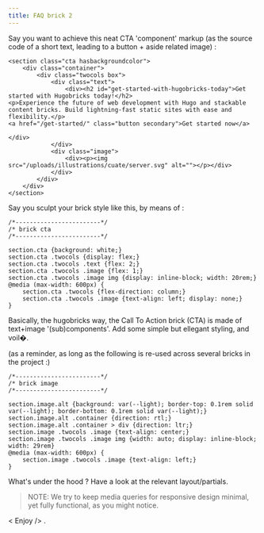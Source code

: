```yaml
---
title: FAQ brick 2
---
```


Say you want to achieve this neat CTA 'component' markup (as the source code of a short text, leading to a button + aside related image) :

```
<section class="cta hasbackgroundcolor">
    <div class="container">
        <div class="twocols box">
            <div class="text">
                <div><h2 id="get-started-with-hugobricks-today">Get started with Hugobricks today!</h2>
<p>Experience the future of web development with Hugo and stackable content bricks. Build lightning-fast static sites with ease and flexibility.</p>
<a href="/get-started/" class="button secondary">Get started now</a>

</div>
            </div>
            <div class="image">
                <div><p><img src="/uploads/illustrations/cuate/server.svg" alt=""></p></div>
            </div>
        </div>
    </div>
</section>
```



Say you sculpt your brick style like this, by means of :

```
/*------------------------*/
/* brick cta
/*------------------------*/

section.cta {background: white;}
section.cta .twocols {display: flex;}
section.cta .twocols .text {flex: 2;}
section.cta .twocols .image {flex: 1;}
section.cta .twocols .image img {display: inline-block; width: 20rem;}
@media (max-width: 600px) {
    section.cta .twocols {flex-direction: column;}
    section.cta .twocols .image {text-align: left; display: none;}
}
``` 

Basically, the hugobricks way, the Call To Action brick (CTA) is made of text+image '(sub)components'. Add some simple but ellegant styling, and voil�.

(as a reminder, as long as the following is re-used across several bricks in the project :)

```
/*------------------------*/
/* brick image
/*------------------------*/

section.image.alt {background: var(--light); border-top: 0.1rem solid var(--light); border-bottom: 0.1rem solid var(--light);}
section.image.alt .container {direction: rtl;}
section.image.alt .container > div {direction: ltr;}
section.image .twocols .image {text-align: center;}
section.image .twocols .image img {width: auto; display: inline-block; width: 29rem}
@media (max-width: 600px) {
    section.image .twocols .image {text-align: left;}
}
```

What's under the hood ? Have a look at the relevant layout/partials.


>  NOTE: We try to keep media queries for responsive design minimal, yet fully functional, as you might notice.

< Enjoy /> .
